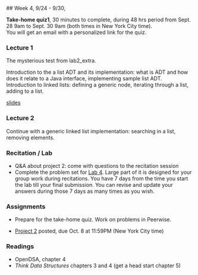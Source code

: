 <div class="week">

<div class="week_heading" markdown="1">
## Week 4, 9/24 - 9/30,
</div>

<div class="column_materials"  markdown="1">

__Take-home quiz1__, 30 minutes to complete, during 48 hrs period from
Sept. 28 9am to Sept. 30 9am (both times in New York City time). <br>
You will get an email with a personalized link for the quiz.

### Lecture 1


The mysterious test from lab2_extra.

Introduction to the a list ADT and its implementation:
what is ADT and how does it relate to a Java interface,
implementing sample list ADT.<br>
Introduction to linked lists: defining a generic node,
iterating through a list, adding to a list.


[slides](slides/05-lists.html)

### Lecture 2

Continue with a generic linked list implementation: searching
in a list, removing elements.

### Recitation / Lab

- Q&A about project 2: come with questions to the recitation session
- Complete the problem set for [Lab 4](labs/lab4). Large part of it is designed for your group work during recitations.
  You have 7 days from the time you start the lab till your final submission. You can revise and update your answers during those 7 days as many times as you wish.

</div>

<div class="column_assign"  markdown="1">

### Assignments

- Prepare for the take-home quiz. Work on problems in Peerwise.

- [Project 2](projects/project2.html) posted, due Oct. 8 at 11:59PM (New York City time)


### Readings

- OpenDSA, chapter 4
- _Think Data Structures_ chapters 3 and 4 (get a head start chapter 5)

</div>
</div>
